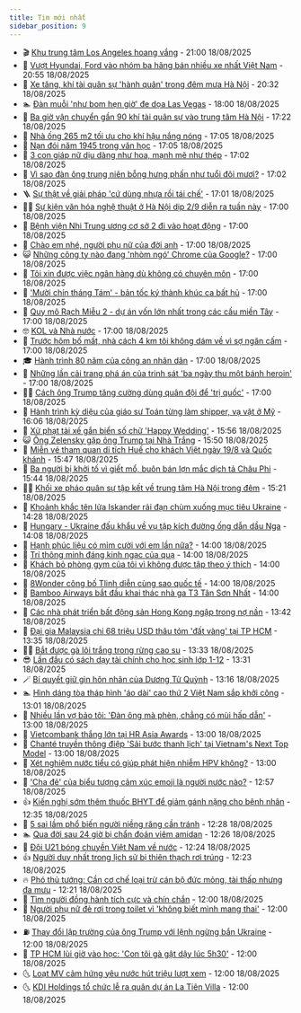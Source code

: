 ```yaml
---
title: Tim mới nhất
sidebar_position: 9
---
```


<!-- vnexpress-tin-moi-nhat:START -->
- 🎬 [Khu trung tâm Los Angeles hoang vắng](https://vnexpress.net/khu-trung-tam-los-angeles-hoang-vang-4928209.html) - 21:00 18/08/2025
- 🐎 [Vượt Hyundai, Ford vào nhóm ba hãng bán nhiều xe nhất Việt Nam](https://vnexpress.net/vuot-hyundai-ford-vao-nhom-ba-hang-ban-nhieu-xe-nhat-viet-nam-4928357.html) - 20:55 18/08/2025
- 🦍 [Xe tăng, khí tài quân sự &#39;hành quân&#39; trong đêm mưa Hà Nội](https://vnexpress.net/xe-tang-khi-tai-quan-su-hanh-quan-trong-dem-mua-ha-noi-4928488.html) - 20:32 18/08/2025
- 🏊 [Đàn muỗi &#39;như bom hẹn giờ&#39; đe dọa Las Vegas](https://vnexpress.net/dan-muoi-nhu-bom-hen-gio-de-doa-las-vegas-4928131.html) - 18:00 18/08/2025
- 🎊 [Ba giờ vận chuyển gần 90 khí tài quân sự vào trung tâm Hà Nội](https://vnexpress.net/ba-gio-van-chuyen-gan-90-khi-tai-quan-su-vao-trung-tam-ha-noi-4928546.html) - 17:22 18/08/2025
- 🎃 [Nhà ống 265 m2 tối ưu cho khí hậu nắng nóng](https://vnexpress.net/nha-ong-265-m2-toi-uu-cho-khi-hau-nang-nong-4927371.html) - 17:05 18/08/2025
- 🧰 [Nạn đói năm 1945 trong văn học](https://vnexpress.net/nan-doi-nam-1945-trong-van-hoc-4928402.html) - 17:05 18/08/2025
- 🔭 [3 con giáp nữ dịu dàng như hoa, mạnh mẽ như thép](https://vnexpress.net/van-may-12-con-giap-con-giap-may-man-hom-nay-3-con-giap-nu-diu-dang-nhu-hoa-manh-me-nhu-thep-4928429.html) - 17:02 18/08/2025
- 🫶 [Vì sao đàn ông trung niên bỗng hưng phấn như tuổi đôi mươi?](https://vnexpress.net/vi-sao-dan-ong-trung-nien-bong-hung-phan-nhu-tuoi-doi-muoi-4927841.html) - 17:02 18/08/2025
- 🪜 [Sự thật về giải pháp &#39;cứ dùng nhựa rồi tái chế&#39;](https://vnexpress.net/su-that-ve-giai-phap-cu-dung-nhua-roi-tai-che-4928212.html) - 17:01 18/08/2025
- 👨‍🏫 [Sự kiện văn hóa nghệ thuật ở Hà Nội dịp 2/9 diễn ra tuần này](https://vnexpress.net/su-kien-van-hoa-nghe-thuat-o-ha-noi-dip-2-9-dien-ra-tuan-nay-4928499.html) - 17:00 18/08/2025
- 🎊 [Bệnh viện Nhi Trung ương cơ sở 2 đi vào hoạt động](https://vnexpress.net/benh-vien-nhi-trung-uong-co-so-2-di-vao-hoat-dong-4928463.html) - 17:00 18/08/2025
- 🎊 [Chào em nhé, người phụ nữ của đời anh](https://vnexpress.net/chao-em-nhe-nguoi-phu-nu-cua-doi-anh-4928449.html) - 17:00 18/08/2025
- 😺 [Những công ty nào đang &#39;nhòm ngó&#39; Chrome của Google?](https://vnexpress.net/nhung-cong-ty-nao-dang-nhom-ngo-chrome-cua-google-4928436.html) - 17:00 18/08/2025
- 🐘 [Tôi xin được việc ngân hàng dù không có chuyên môn](https://vnexpress.net/xin-viec-lam-can-nhung-gi-xin-viec-tuoi-40-xin-viec-lam-tai-ha-noi-toi-xin-duoc-viec-ngan-hang-du-khong-co-chuyen-mon-4928427.html) - 17:00 18/08/2025
- 🌁 [&#39;Mười chín tháng Tám&#39; - bản tốc ký thành khúc ca bất hủ](https://vnexpress.net/muoi-chin-thang-tam-ban-toc-ky-thanh-khuc-ca-bat-hu-4928378.html) - 17:00 18/08/2025
- 🐲 [Quy mô Rạch Miễu 2 - dự án vốn lớn nhất trong các cầu miền Tây](https://vnexpress.net/quy-mo-rach-mieu-2-du-an-von-lon-nhat-trong-cac-cau-mien-tay-4928376.html) - 17:00 18/08/2025
- 🤓 [KOL và Nhà nước](https://vnexpress.net/kol-va-nha-nuoc-4928201.html) - 17:00 18/08/2025
- 💪 [Trước hôm bố mất, nhà cách 4 km tôi không dám về vì sợ ngăn cấm](https://vnexpress.net/truoc-hom-bo-mat-nha-cach-4-km-toi-khong-dam-ve-vi-so-ngan-cam-4927445.html) - 17:00 18/08/2025
- 🎓 [Hành trình 80 năm của công an nhân dân](https://vnexpress.net/hanh-trinh-80-nam-cua-cong-an-nhan-dan-4927327.html) - 17:00 18/08/2025
- 🫣 [Những lần cải trang phá án của trinh sát &#39;ba ngày thu một bánh heroin&#39;](https://vnexpress.net/nhung-lan-nguy-trang-pha-an-ma-tuy-cua-trinh-sat-say-nghe-4926228.html) - 17:00 18/08/2025
- 🧑‍💻 [Cách ông Trump tăng cường dùng quân đội để &#39;trị quốc&#39;](https://vnexpress.net/cach-ong-trump-tang-cuong-dung-quan-doi-de-tri-quoc-4925874.html) - 17:00 18/08/2025
- 🐲 [Hành trình kỳ diệu của giáo sư Toán từng làm shipper, vạ vật ở Mỹ](https://vnexpress.net/hanh-trinh-ky-dieu-cua-giao-su-toan-tung-lam-shipper-va-vat-o-my-4915413.html) - 16:06 18/08/2025
- 🌝 [Xử phạt tài xế gắn biển số chữ &#39;Happy Wedding&#39;](https://vnexpress.net/xu-phat-tai-xe-gan-bien-so-chu-happy-wedding-4928529.html) - 15:56 18/08/2025
- 😺 [Ông Zelensky gặp ông Trump tại Nhà Trắng](https://vnexpress.net/ong-zelensky-va-loat-lanh-dao-chau-au-sap-gap-ong-trump-4928530-tong-thuat.html) - 15:50 18/08/2025
- 🐎 [Miễn vé tham quan di tích Huế cho khách Việt ngày 19/8 và Quốc khánh](https://vnexpress.net/mien-ve-tham-quan-di-tich-hue-cho-khach-viet-ngay-19-8-va-quoc-khanh-4928443.html) - 15:47 18/08/2025
- 🎡 [Ba người bị khởi tố vì giết mổ, buôn bán lợn mắc dịch tả Châu Phi](https://vnexpress.net/ba-nguoi-bi-khoi-to-vi-giet-mo-buon-ban-lon-mac-dich-ta-chau-phi-4928535.html) - 15:44 18/08/2025
- 👨‍🏫 [Khối xe pháo quân sự tập kết về trung tâm Hà Nội trong đêm](https://vnexpress.net/khoi-xe-phao-quan-su-tap-ket-ve-trung-tam-ha-noi-trong-dem-4928531.html) - 15:21 18/08/2025
- 🦆 [Khoảnh khắc tên lửa Iskander rải đạn chùm xuống mục tiêu Ukraine](https://vnexpress.net/khoanh-khac-ten-lua-iskander-rai-dan-chum-xuong-muc-tieu-ukraine-4928476.html) - 14:28 18/08/2025
- 🚦 [Hungary - Ukraine đấu khẩu về vụ tập kích đường ống dẫn dầu Nga](https://vnexpress.net/hungary-ukraine-dau-khau-ve-vu-tap-kich-duong-ong-dan-dau-nga-4928518.html) - 14:08 18/08/2025
- 💫 [Hạnh phúc liệu có mỉm cười với em lần nữa?](https://vnexpress.net/hanh-phuc-lieu-co-mim-cuoi-voi-em-lan-nua-4928452.html) - 14:00 18/08/2025
- 🎉 [Trí thông minh đáng kinh ngạc của quạ](https://vnexpress.net/tri-thong-minh-dang-kinh-ngac-cua-qua-4928020.html) - 14:00 18/08/2025
- 🌋 [Khách bỏ phòng gym của tôi vì không được tập theo ý thích](https://vnexpress.net/phong-tap-gym-co-huan-luyen-vien-gym-ha-noi-tap-gym-cho-nguoi-moi-bat-dau-pt-fitness-khach-bo-phong-gym-cua-toi-vi-khong-duoc-tap-theo-y-thich-4928355.html) - 14:00 18/08/2025
- 🤖 [8Wonder công bố Tlinh diễn cùng sao quốc tế](https://vnexpress.net/8wonder-cong-bo-tlinh-dien-cung-sao-quoc-te-4928521.html) - 14:00 18/08/2025
- 🦏 [Bamboo Airways bắt đầu khai thác nhà ga T3 Tân Sơn Nhất](https://vnexpress.net/bamboo-airways-bat-dau-khai-thac-nha-ga-t3-tan-son-nhat-4928491.html) - 14:00 18/08/2025
- 🦩 [Các nhà phát triển bất động sản Hong Kong ngập trong nợ nần](https://vnexpress.net/cac-nha-phat-trien-bat-dong-san-hong-kong-ngap-trong-no-nan-4928458.html) - 13:42 18/08/2025
- 👺 [Đại gia Malaysia chi 68 triệu USD thâu tóm &#39;đất vàng&#39; tại TP HCM](https://vnexpress.net/dai-gia-malaysia-chi-68-trieu-usd-thau-tom-dat-vang-tai-tp-hcm-4928129.html) - 13:35 18/08/2025
- 🧑‍🏫 [Bắt được gà lôi trắng trong rừng cao su](https://vnexpress.net/bat-duoc-ga-loi-trang-trong-rung-cao-su-4928516.html) - 13:33 18/08/2025
- 😎 [Lần đầu có sách dạy tài chính cho học sinh lớp 1-12](https://vnexpress.net/lan-dau-co-sach-day-tai-chinh-cho-hoc-sinh-lop-1-12-4928404.html) - 13:31 18/08/2025
- 🪄 [Bí quyết giữ gìn hôn nhân của Dương Tử Quỳnh](https://vnexpress.net/bi-quyet-giu-gin-hon-nhan-cua-duong-tu-quynh-4928120.html) - 13:16 18/08/2025
- 🏊 [Hình dáng tòa tháp hình &#39;áo dài&#39; cao thứ 2 Việt Nam sắp khởi công](https://vnexpress.net/hinh-dang-toa-thap-hinh-ao-dai-cao-thu-2-viet-nam-sap-khoi-cong-4928490.html) - 13:01 18/08/2025
- 💃 [Nhiều lần vợ bảo tôi: &#39;Đàn ông mà phèn, chẳng có mùi hấp dẫn&#39;](https://vnexpress.net/vo-hay-che-chong-vo-chong-khong-hoa-hop-vo-coi-thuong-chong-nhieu-lan-vo-bao-toi-dan-ong-gi-ma-phen-chang-co-mui-hap-dan-4927446.html) - 13:00 18/08/2025
- 🦆 [Vietcombank thắng lớn tại HR Asia Awards](https://vnexpress.net/vietcombank-thang-lon-tai-hr-asia-awards-4928509.html) - 13:00 18/08/2025
- 🎊 [Chanté truyền thông điệp &#39;Sải bước thanh lịch&#39; tại Vietnam&#39;s Next Top Model](https://vnexpress.net/chante-truyen-thong-diep-sai-buoc-thanh-lich-tai-vietnam-s-next-top-model-4928472.html) - 13:00 18/08/2025
- 👺 [Xét nghiệm nước tiểu có giúp phát hiện nhiễm HPV không?](https://vnexpress.net/xet-nghiem-nuoc-tieu-co-giup-phat-hien-nhiem-hpv-khong-4928468.html) - 13:00 18/08/2025
- 🎡 [&#39;Cha đẻ&#39; của biểu tượng cảm xúc emoji là người nước nào?](https://vnexpress.net/cha-de-cua-bieu-tuong-cam-xuc-emoji-la-nguoi-nuoc-nao-4928513.html) - 12:57 18/08/2025
- 👍 [Kiến nghị sớm thêm thuốc BHYT để giảm gánh nặng cho bệnh nhân](https://vnexpress.net/kien-nghi-som-them-thuoc-bhyt-de-giam-ganh-nang-cho-benh-nhan-4928492.html) - 12:35 18/08/2025
- 🐎 [5 sai lầm phổ biến người niềng răng cần tránh](https://vnexpress.net/5-sai-lam-pho-bien-nguoi-nieng-rang-can-tranh-4928205.html) - 12:28 18/08/2025
- 🏊 [Qua đời sau 24 giờ bị chẩn đoán viêm amidan](https://vnexpress.net/qua-doi-sau-24-gio-bi-chan-doan-viem-amidan-4928418.html) - 12:26 18/08/2025
- 🦩 [Đội U21 bóng chuyền Việt Nam về nước](https://vnexpress.net/doi-u21-bong-chuyen-viet-nam-ve-nuoc-4928512.html) - 12:24 18/08/2025
- 👍 [Người duy nhất trong lịch sử bị thiên thạch rơi trúng](https://vnexpress.net/nguoi-duy-nhat-trong-lich-su-bi-thien-thach-roi-trung-4928496.html) - 12:23 18/08/2025
- 🔥 [Phó thủ tướng: Cần cơ chế loại trừ cán bộ đức mỏng, tài thấp nhưng đa mưu](https://vnexpress.net/pho-thu-tuong-can-co-che-loai-tru-can-bo-duc-mong-tai-thap-nhung-da-muu-4928503.html) - 12:21 18/08/2025
- 💄 [Tìm người đồng hành tích cực và chín chắn](https://vnexpress.net/tim-nguoi-dong-hanh-tich-cuc-va-chin-chan-4928461.html) - 12:00 18/08/2025
- 🤡 [Người phụ nữ đẻ rơi trong toilet vì &#39;không biết mình mang thai&#39;](https://vnexpress.net/nguoi-phu-nu-de-roi-trong-toilet-vi-khong-biet-minh-mang-thai-4928423.html) - 12:00 18/08/2025
- ⛽️ [Thay đổi lập trường của ông Trump với lệnh ngừng bắn Ukraine](https://vnexpress.net/thay-doi-lap-truong-cua-ong-trump-voi-lenh-ngung-ban-ukraine-4928072.html) - 12:00 18/08/2025
- 🚀 [TP HCM lùi giờ vào học: &#39;Con tôi gà gật dậy lúc 5h30&#39;](https://vnexpress.net/ngu-du-giac-la-nhu-the-nao-tre-em-can-ngu-du-giac-gio-vao-hoc-luc-8h-de-tre-ngu-du-giac-4928384.html) - 12:00 18/08/2025
- 🌜 [Loạt MV cảm hứng yêu nước hút triệu lượt xem](https://vnexpress.net/loat-mv-cam-hung-yeu-nuoc-hut-trieu-luot-xem-4921862.html) - 12:00 18/08/2025
- 🌜 [KDI Holdings tổ chức lễ ra quân dự án La Tiên Villa](https://vnexpress.net/kdi-holdings-to-chuc-le-ra-quan-du-an-la-tien-villa-4928434.html) - 12:00 18/08/2025<!-- vnexpress-tin-moi-nhat:END -->
